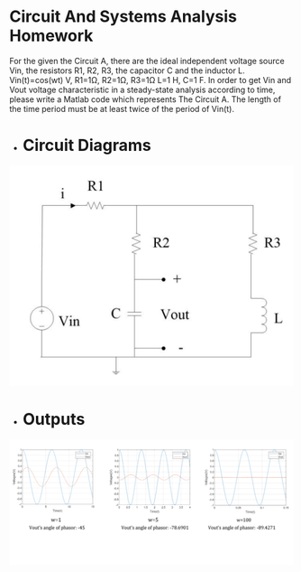 # Circuit And Systems Analysis Homework 

For the given the Circuit A, there are the 
ideal independent voltage source Vin, the 
resistors R1, R2, R3, the capacitor C and the 
inductor L. Vin(t)=cos(wt) V, R1=1Ω, 
R2=1Ω, R3=1Ω L=1 H, C=1 F. In order to 
get Vin and Vout voltage characteristic in a 
steady-state analysis according to time, 
please write a Matlab code which represents 
The Circuit A. The length of the time period 
must be at least twice of the period of 
Vin(t).

* # Circuit Diagrams
![Circuit Diagrams](Circuit.png)
* #  Outputs
![Outputs](Outputs.png)
